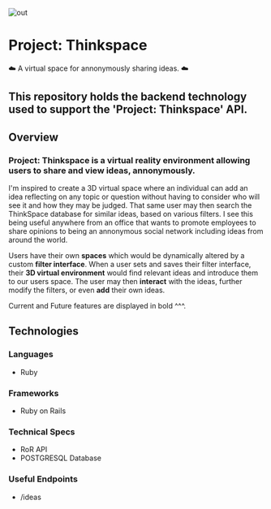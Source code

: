 
![out](https://user-images.githubusercontent.com/27021764/34580061-87fc5ace-f159-11e7-8453-272fbda16a4b.png)
# Project: Thinkspace
:cloud: A virtual space for annonymously sharing ideas. :cloud:

## This repository holds the backend technology used to support the 'Project: Thinkspace' API.

## Overview
 
### Project: Thinkspace is a virtual reality environment allowing users to share and view ideas, annonymously.

I'm inspired to create a 3D virtual space where an individual can add an idea reflecting on any topic or question without having to consider who will see it and how they may be judged. That same user may then search the ThinkSpace database for similar ideas, based on various filters. I see this being useful anywhere from an office that wants to promote employees to share opinions to being an annonymous social network including ideas from around the world.

Users have their own **spaces** which would be dynamically altered by a custom **filter interface**. When a user sets and saves their filter interface, their **3D virtual environment** would find relevant ideas and introduce them to our users space. The user may then **interact** with the ideas, further modify the filters, or even **add** their own ideas. 

Current and Future features are displayed in bold ^^^.

## Technologies

### Languages
* Ruby

### Frameworks
* Ruby on Rails



<h3> Technical Specs </h3>
 <ul>
  <li> RoR API </li> 
  <li> POSTGRESQL Database </li>
  </ul>
  
  <h3> Useful Endpoints </h3>
   <ul>
    <li> /ideas </li>
  </ul>
  
  
